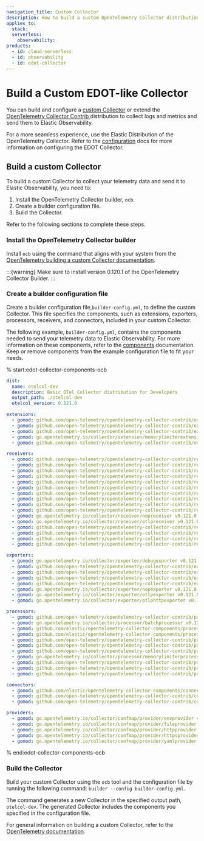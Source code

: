 ```yaml
---
navigation_title: Custom Collector
description: How to build a custom OpenTelemetry Collector distribution similar to EDOT.
applies_to:
  stack:
  serverless:
    observability:
products:
  - id: cloud-serverless
  - id: observability
  - id: edot-collector
---
```


# Build a Custom EDOT-like Collector

You can build and configure a [custom Collector](https://opentelemetry.io/docs/collector/custom-collector/) or extend the [OpenTelemetry Collector Contrib ](https://github.com/open-telemetry/opentelemetry-collector-contrib) distribution to collect logs and metrics and send them to Elastic Observability.

For a more seamless experience, use the Elastic Distribution of the OpenTelemetry Collector. Refer to the [configuration](./config/index.md) docs for more information on configuring the EDOT Collector.

## Build a custom Collector

To build a custom Collector to collect your telemetry data and send it to Elastic Observability, you need to:

1. Install the OpenTelemetry Collector builder, `ocb`.
1. Create a builder configuration file.
1. Build the Collector.

Refer to the following sections to complete these steps.

### Install the OpenTelemetry Collector builder

Install `ocb` using the command that aligns with your system from the [OpenTelemetry building a custom Collector documentation](https://opentelemetry.io/docs/collector/custom-collector/#step-1---install-the-builder).

:::{warning}
Make sure to install version 0.120.1 of the OpenTelemetry Collector Builder.
:::

### Create a builder configuration file

Create a builder configuration file,`builder-config.yml`, to define the custom Collector. This file specifies the components, such as extensions, exporters, processors, receivers, and connectors, included in your custom Collector.

The following example, `builder-config.yml`, contains the components needed to send your telemetry data to Elastic Observability. For more information on these components, refer to the [components](./components.md) documentation. Keep or remove components from the example configuration file to fit your needs.

% start:edot-collector-components-ocb
``` yaml
dist:
  name: otelcol-dev
  description: Basic OTel Collector distribution for Developers
  output_path: ./otelcol-dev
  otelcol_version: 0.121.0

extensions:
  - gomod: github.com/open-telemetry/opentelemetry-collector-contrib/extension/storage/filestorage v0.121.0
  - gomod: github.com/open-telemetry/opentelemetry-collector-contrib/extension/healthcheckextension v0.121.0
  - gomod: github.com/open-telemetry/opentelemetry-collector-contrib/extension/observer/k8sobserver v0.121.0
  - gomod: go.opentelemetry.io/collector/extension/memorylimiterextension v0.121.0
  - gomod: github.com/open-telemetry/opentelemetry-collector-contrib/extension/pprofextension v0.121.0

receivers:
  - gomod: github.com/open-telemetry/opentelemetry-collector-contrib/receiver/filelogreceiver v0.121.0
  - gomod: github.com/open-telemetry/opentelemetry-collector-contrib/receiver/hostmetricsreceiver v0.121.0
  - gomod: github.com/open-telemetry/opentelemetry-collector-contrib/receiver/httpcheckreceiver v0.121.0
  - gomod: github.com/open-telemetry/opentelemetry-collector-contrib/receiver/jaegerreceiver v0.121.0
  - gomod: github.com/open-telemetry/opentelemetry-collector-contrib/receiver/jmxreceiver v0.121.0
  - gomod: github.com/open-telemetry/opentelemetry-collector-contrib/receiver/k8sclusterreceiver v0.121.0
  - gomod: github.com/open-telemetry/opentelemetry-collector-contrib/receiver/k8sobjectsreceiver v0.121.0
  - gomod: github.com/open-telemetry/opentelemetry-collector-contrib/receiver/kafkareceiver v0.121.0
  - gomod: github.com/open-telemetry/opentelemetry-collector-contrib/receiver/kubeletstatsreceiver v0.121.0
  - gomod: github.com/open-telemetry/opentelemetry-collector-contrib/receiver/nginxreceiver v0.121.0
  - gomod: go.opentelemetry.io/collector/receiver/nopreceiver v0.121.0
  - gomod: go.opentelemetry.io/collector/receiver/otlpreceiver v0.121.0
  - gomod: github.com/open-telemetry/opentelemetry-collector-contrib/receiver/prometheusreceiver v0.121.0
  - gomod: github.com/open-telemetry/opentelemetry-collector-contrib/receiver/receivercreator v0.121.0
  - gomod: github.com/open-telemetry/opentelemetry-collector-contrib/receiver/redisreceiver v0.121.0
  - gomod: github.com/open-telemetry/opentelemetry-collector-contrib/receiver/zipkinreceiver v0.121.0

exporters:
  - gomod: go.opentelemetry.io/collector/exporter/debugexporter v0.121.0
  - gomod: github.com/open-telemetry/opentelemetry-collector-contrib/exporter/elasticsearchexporter v0.121.0
  - gomod: github.com/open-telemetry/opentelemetry-collector-contrib/exporter/fileexporter v0.121.0
  - gomod: github.com/open-telemetry/opentelemetry-collector-contrib/exporter/kafkaexporter v0.121.0
  - gomod: github.com/open-telemetry/opentelemetry-collector-contrib/exporter/loadbalancingexporter v0.121.0
  - gomod: go.opentelemetry.io/collector/exporter/nopexporter v0.121.0
  - gomod: go.opentelemetry.io/collector/exporter/otlpexporter v0.121.0
  - gomod: go.opentelemetry.io/collector/exporter/otlphttpexporter v0.121.0

processors:
  - gomod: github.com/open-telemetry/opentelemetry-collector-contrib/processor/attributesprocessor v0.121.0
  - gomod: go.opentelemetry.io/collector/processor/batchprocessor v0.121.0
  - gomod: github.com/elastic/opentelemetry-collector-components/processor/elasticinframetricsprocessor v0.13.0
  - gomod: github.com/elastic/opentelemetry-collector-components/processor/elastictraceprocessor v0.4.1
  - gomod: github.com/open-telemetry/opentelemetry-collector-contrib/processor/filterprocessor v0.121.0
  - gomod: github.com/open-telemetry/opentelemetry-collector-contrib/processor/geoipprocessor v0.121.0
  - gomod: github.com/open-telemetry/opentelemetry-collector-contrib/processor/k8sattributesprocessor v0.121.0
  - gomod: go.opentelemetry.io/collector/processor/memorylimiterprocessor v0.121.0
  - gomod: github.com/open-telemetry/opentelemetry-collector-contrib/processor/resourcedetectionprocessor v0.121.0
  - gomod: github.com/open-telemetry/opentelemetry-collector-contrib/processor/resourceprocessor v0.121.0
  - gomod: github.com/open-telemetry/opentelemetry-collector-contrib/processor/transformprocessor v0.121.0

connectors:
  - gomod: github.com/elastic/opentelemetry-collector-components/connector/elasticapmconnector v0.2.1
  - gomod: github.com/open-telemetry/opentelemetry-collector-contrib/connector/routingconnector v0.121.0
  - gomod: github.com/open-telemetry/opentelemetry-collector-contrib/connector/spanmetricsconnector v0.121.0

providers:
  - gomod: go.opentelemetry.io/collector/confmap/provider/envprovider v1.27.0
  - gomod: go.opentelemetry.io/collector/confmap/provider/fileprovider v1.27.0
  - gomod: go.opentelemetry.io/collector/confmap/provider/httpprovider v1.27.0
  - gomod: go.opentelemetry.io/collector/confmap/provider/httpsprovider v1.27.0
  - gomod: go.opentelemetry.io/collector/confmap/provider/yamlprovider v1.27.0
```
% end:edot-collector-components-ocb

### Build the Collector

Build your custom Collector using the `ocb` tool and the configuration file by running the following command: `builder --config builder-config.yml`.

The command generates a new Collector in the specified output path, `otelcol-dev`. The generated Collector includes the components you specified in the configuration file.

For general information on building a custom Collector, refer to the [OpenTelemetry documentation](https://opentelemetry.io/docs/collector/custom-collector/#step-1---install-the-builder).

